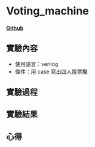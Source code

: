 # Voting_machine
#### [Github](https://github.com/KAEDEKUKKI/voting_machine)
## 實驗內容
- 使用語言：verilog
- 條件：用 case 寫出四人投票機
## 實驗過程
## 實驗結果
## 心得
